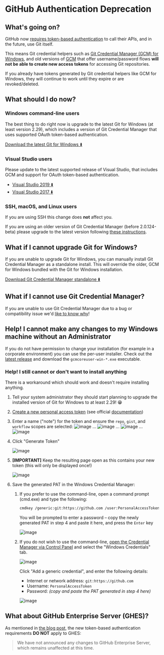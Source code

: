 # GitHub Authentication Deprecation

## What's going on?

GitHub now [requires token-based authentication](https://github.blog/2020-07-30-token-authentication-requirements-for-api-and-git-operations/) to
call their APIs, and in the future, use Git itself.

This means Git credential helpers such as [Git Credential Manager (GCM) for
Windows](https://github.com/microsoft/Git-Credential-Manager-for-Windows), and
old versions of [GCM](https://aka.ms/gcm) that offer username/password
flows **will not be able to create new access tokens** for accessing Git
repositories.

If you already have tokens generated by Git credential helpers like GCM for
Windows, they will continue to work until they expire or are revoked/deleted.

## What should I do now?

### Windows command-line users

The best thing to do right now is upgrade to the latest Git for Windows (at
least version 2.29), which includes a version of Git Credential Manager that
uses supported OAuth token-based authentication.

[Download the latest Git for Windows ⬇️](https://git-scm.com/download/win)

### Visual Studio users

Please update to the latest supported release of Visual Studio, that includes
GCM and support for OAuth token-based authentication.

- [Visual Studio 2019 ⬇️](https://docs.microsoft.com/en-us/visualstudio/install/update-visual-studio?view=vs-2019)
- [Visual Studio 2017 ⬇️](https://docs.microsoft.com/en-us/visualstudio/install/update-visual-studio?view=vs-2017)

### SSH, macOS, and Linux users

If you are using SSH this change does **not** affect you.

If you are using an older version of Git Credential Manager (before
2.0.124-beta) please upgrade to the latest version following [these
instructions](https://github.com/GitCredentialManager/git-credential-manager#download-and-install).

## What if I cannot upgrade Git for Windows?

If you are unable to upgrade Git for Windows, you can manually install Git
Credential Manager as a standalone install. This will override the older,
GCM for Windows bundled with the Git for Windows installation.

[Download Git Credential Manager standalone ⬇️](https://aka.ms/gcm/latest)

## What if I cannot use Git Credential Manager?

If you are unable to use Git Credential Manager due to a bug or
compatibility issue we'd [like to know why](https://github.com/GitCredentialManager/git-credential-manager/issues/new/choose)!

## Help! I cannot make any changes to my Windows machine without an Administrator

If you do not have permission to change your installation (for example in a
corporate environment) you can use the per-user installer. Check out the [latest
release](https://aka.ms/gcm/latest) and download the `gcmcoreuser-win-*.exe`
executable.

### Help! I still cannot or don't want to install anything

There is a workaround which should work and doesn't require installing anything.

1. Tell your system administrator they should start planning to upgrade the
   installed version of Git for Windows to at least 2.29! 😁

2. [Create a new personal access token](https://github.com/settings/tokens/new?scopes=repo,gist,workflow) (see official [documentation](https://docs.github.com/en/free-pro-team@latest/github/authenticating-to-github/creating-a-personal-access-token))

3. Enter a name ("note") for the token and ensure the `repo`, `gist`, and
   `workflow` scopes are selected:
   ![image](https://user-images.githubusercontent.com/5658207/95448332-1beb2000-095b-11eb-9a48-9c05b1926a6b.png)
   ...
   ![image](https://user-images.githubusercontent.com/5658207/95447304-6f5c6e80-0959-11eb-924b-50b86c2b3d77.png)
   ...
   ![image](https://user-images.githubusercontent.com/5658207/95447450-a3d02a80-0959-11eb-82a8-2d2834d5aa16.png)
   ...
   ![image](https://user-images.githubusercontent.com/5658207/95447343-7b483080-0959-11eb-8e00-151d53893f3f.png)

4. Click "Generate Token"

   ![image](https://user-images.githubusercontent.com/5658207/95448393-31f8e080-095b-11eb-9568-cfd1c567a65c.png)

5. **[IMPORTANT]** Keep the resulting page open as this contains your new token
   (this will only be displayed once!)

   ![image](https://user-images.githubusercontent.com/5658207/95448288-ff4ee800-095a-11eb-9709-8e37bde8b716.png)

6. Save the generated PAT in the Windows Credential Manager:

   1. If you prefer to use the command-line, open a command prompt (cmd.exe) and
      type the following:

      ```bash
      cmdkey /generic:git:https://github.com /user:PersonalAccessToken /pass
      ```

      You will be prompted to enter a password – copy the newly generated PAT in
      step 4 and paste it here, and press the `Enter` key

      ![image](https://user-images.githubusercontent.com/5658207/95448479-4fc64580-095b-11eb-9970-0b6faf7f4ae7.png)

   1. If you do not wish to use the command-line, [open the Credential Manager
      via Control Panel](https://support.microsoft.com/en-us/windows/accessing-credential-manager-1b5c916a-6a16-889f-8581-fc16e8165ac0)
      and select the "Windows Credentials" tab.

      ![image](https://user-images.githubusercontent.com/5658207/96468389-f6e09200-1223-11eb-9993-ae7b4096b769.png)

      Click "Add a generic credential", and enter the following details:

      - Internet or network address: `git:https://github.com`
      - Username: `PersonalAccessToken`
      - Password: _(copy and paste the PAT generated in step 4 here)_

      ![image](https://user-images.githubusercontent.com/5658207/96468318-ddd7e100-1223-11eb-8cd4-aa118493c538.png)

## What about GitHub Enterprise Server (GHES)?

As mentioned in [the blog post](https://github.blog/2020-07-30-token-authentication-requirements-for-api-and-git-operations/),
the new token-based authentication requirements **DO NOT** apply to GHES:

> We have not announced any changes to GitHub Enterprise Server, which remains
> unaffected at this time.
